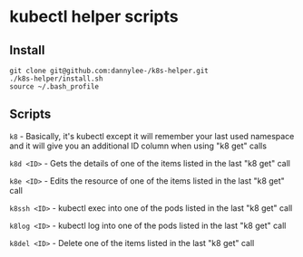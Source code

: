 # kubectl helper scripts

## Install

```
git clone git@github.com:dannylee-/k8s-helper.git
./k8s-helper/install.sh
source ~/.bash_profile
```

## Scripts

```k8``` - Basically, it's kubectl except it will remember your last used namespace and it will give you an additional ID column when using "k8 get" calls

```k8d <ID>``` - Gets the details of one of the items listed in the last "k8 get" call

```k8e <ID>``` - Edits the resource of one of the items listed in the last "k8 get" call

```k8ssh <ID>``` - kubectl exec into one of the pods listed in the last "k8 get" call

```k8log <ID>``` - kubectl log into one of the pods listed in the last "k8 get" call

```k8del <ID>``` - Delete one of the items listed in the last "k8 get" call

